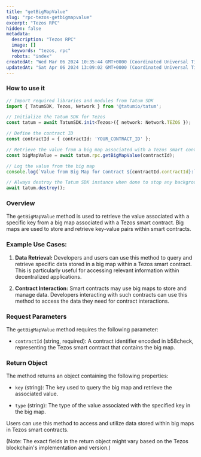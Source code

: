 ```yaml
---
title: "getBigMapValue"
slug: "rpc-tezos-getbigmapvalue"
excerpt: "Tezos RPC"
hidden: false
metadata: 
  description: "Tezos RPC"
  image: []
  keywords: "tezos, rpc"
  robots: "index"
createdAt: "Wed Mar 06 2024 10:35:44 GMT+0000 (Coordinated Universal Time)"
updatedAt: "Sat Apr 06 2024 13:09:02 GMT+0000 (Coordinated Universal Time)"
---
```




### How to use it

```typescript
// Import required libraries and modules from Tatum SDK
import { TatumSDK, Tezos, Network } from '@tatumio/tatum';

// Initialize the Tatum SDK for Tezos
const tatum = await TatumSDK.init<Tezos>({ network: Network.TEZOS });

// Define the contract ID
const contractId = { contractId: 'YOUR_CONTRACT_ID' };

// Retrieve the value from a big map associated with a Tezos smart contract
const bigMapValue = await tatum.rpc.getBigMapValue(contractId);

// Log the value from the big map
console.log(`Value from Big Map for Contract ${contractId.contractId}:`, bigMapValue);

// Always destroy the Tatum SDK instance when done to stop any background processes
await tatum.destroy();
```

### Overview

The `getBigMapValue` method is used to retrieve the value associated with a specific key from a big map associated with a Tezos smart contract. Big maps are used to store and retrieve key-value pairs within smart contracts.

### Example Use Cases:

1. **Data Retrieval:** Developers and users can use this method to query and retrieve specific data stored in a big map within a Tezos smart contract. This is particularly useful for accessing relevant information within decentralized applications.

2. **Contract Interaction:** Smart contracts may use big maps to store and manage data. Developers interacting with such contracts can use this method to access the data they need for contract interactions.

### Request Parameters

The `getBigMapValue` method requires the following parameter:

- `contractId` (string, required): A contract identifier encoded in b58check, representing the Tezos smart contract that contains the big map.

### Return Object

The method returns an object containing the following properties:

- `key` (string): The key used to query the big map and retrieve the associated value.

- `type` (string): The type of the value associated with the specified key in the big map.

Users can use this method to access and utilize data stored within big maps in Tezos smart contracts.

(Note: The exact fields in the return object might vary based on the Tezos blockchain's implementation and version.)
